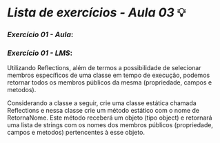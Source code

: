 # *Lista de exercícios - Aula 03* 💡

### *Exercício 01 - Aula*: 


### *Exercício 01 - LMS*:

Utilizando Reflections, além de termos a possibilidade de selecionar membros específicos de uma classe em tempo de execução, 
podemos retornar todos os membros públicos da mesma (propriedade, campos e metodos).

Considerando a classe a seguir, crie uma classe estática chamada Reflections e nessa classe crie um método estático com o nome 
de RetornaNome. Este método receberá um objeto (tipo object) e retornará uma lista de strings com os nomes dos membros públicos 
(propriedade, campos e metodos) pertencentes à esse objeto.
